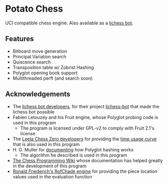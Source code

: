 # Potato Chess

UCI compatible chess engine. Also available as a [lichess bot](https://lichess.org/@/potato-chess-bot/).

## Features
 * Bitboard move generation
 * Principal Variation search
 * Quiscence search
 * Transposition table w/ Zobrist Hashing
 * Polyglot opening book support
 * Multithreaded perft (and search soon)

## Acknowledgements
 * The [lichess bot developers](https://github.com/lichess-bot-devs), for their project [lichess-bot](https://github.com/lichess-bot-devs/lichess-bot) that made the lichess bot possible
 * Fabien Letouzey and his Fruit engine, whose Polyglot probing code is used in this program
   * The program is licensed under GPL-v2 to comply with Fruit 2.1's license
 * The [Leela Chess Zero developers](https://github.com/LeelaChessZero/) for providing the [time usage curve](https://lczero.org/blog/2018/09/time-management/) that is also used in this program
 * H. G. Muller for [documenting](http://hgm.nubati.net/book_format.html) how Polyglot hashing works
   * The algorithm he described is used in this program
 * [The Chess Programming Wiki](https://chessprogramming.org/) whose documentation has helped greatly in the development of this program
 * [Ronald Friederich's RofChade engine](https://www.chessprogramming.org/RofChade) for providing the piece location values used in the evaluation function 